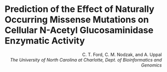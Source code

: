 # Prediction of the Effect of Naturally Occurring Missense Mutations on Cellular N-Acetyl Glucosaminidase Enzymatic Activity

<p align="right">C. T. Ford, C. M. Nodzak, and A. Uppal<br><i>The University of North Carolina at Charlotte, Dept. of Bioinformatics and Genomics</i></p>

